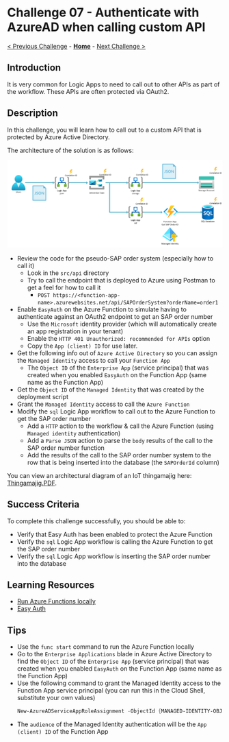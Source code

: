 # Challenge 07 - Authenticate with AzureAD when calling custom API

[< Previous Challenge](./Challenge-06.md) - **[Home](../README.md)** - [Next Challenge >](./Challenge-08.md)

## Introduction

It is very common for Logic Apps to need to call out to other APIs as part of the workflow. These APIs are often protected via OAuth2. 

## Description

In this challenge, you will learn how to call out to a custom API that is protected by Azure Active Directory.

The architecture of the solution is as follows:

![architecture](./Content/Challenge-07/.img/architecture.png)

- Review the code for the pseudo-SAP order system (especially how to call it)
  - Look in the `src/api` directory
  - Try to call the endpoint that is deployed to Azure using Postman to get a feel for how to call it
    - `POST https://<function-app-name>.azurewebsites.net/api/SAPOrderSystem?orderName=order1`
- Enable `EasyAuth` on the Azure Function to simulate having to authenticate against an OAuth2 endpoint to get an SAP order number
  - Use the `Microsoft` identity provider (which will automatically create an app registration in your tenant)
  - Enable the `HTTP 401 Unauthorized: recommended for APIs` option
  - Copy the `App (client) ID` for use later.
- Get the following info out of `Azure Active Directory` so you can assign the `Managed Identity` access to call your `Function App`
  - The `Object ID` of the `Enterprise App` (service principal) that was created when you enabled `EasyAuth` on the Function App (same name as the Function App)
- Get the `Object ID` of the `Managed Identity` that was created by the deployment script
- Grant the `Managed Identity` access to call the `Azure Function`
- Modify the `sql` Logic App workflow to call out to the Azure Function to get the SAP order number
  - Add a `HTTP` action to the workflow & call the Azure Function (using `Managed identity` authentication)
  - Add a `Parse JSON` action to parse the `body` results of the call to the SAP order number function
  - Add the results of the call to the SAP order number system to the row that is being inserted into the database (the `SAPOrderId` column)

You can view an architectural diagram of an IoT thingamajig here: [Thingamajig.PDF](/Student/Resources/Architecture.PDF?raw=true).

## Success Criteria

To complete this challenge successfully, you should be able to:
- Verify that Easy Auth has been enabled to protect the Azure Function
- Verify the `sql` Logic App workflow is calling the Azure Function to get the SAP order number
- Verify the `sql` Logic App workflow is inserting the SAP order number into the database

## Learning Resources

- [Run Azure Functions locally](https://learn.microsoft.com/en-us/azure/azure-functions/functions-develop-local)
- [Easy Auth](https://learn.microsoft.com/en-us/azure/app-service/overview-authentication-authorization)

## Tips
- Use the `func start` command to run the Azure Function locally
- Go to the `Enterprise Applications` blade in Azure Active Directory to find the `Object ID` of the `Enterprise App` (service principal) that was created when you enabled `EasyAuth` on the Function App (same name as the Function App)
- Use the following command to grant the Managed Identity access to the Function App service principal (you can run this in the Cloud Shell, substitute your own values)
  ```powershell
  New-AzureADServiceAppRoleAssignment -ObjectId {MANAGED-IDENTITY-OBJECT-ID} -Id 00000000-0000-0000-0000-000000000000 -PrincipalId {MANAGED-IDENTITY-OBJECT-ID} -ResourceId {ENTERPRISE-APP-OBJECT-ID}
  ```
- The `audience` of the Managed Identity authentication will be the `App (client) ID` of the Function App
